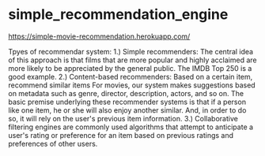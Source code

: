 # simple_recommendation_engine
https://simple-movie-recommendation.herokuapp.com/

Tpyes of recommendar system:
1.) Simple recommenders: The central idea of this approach is that films that are more popular and highly acclaimed are more likely to be appreciated by the general public. The       IMDB Top 250 is a good example.
2.) Content-based recommenders: Based on a certain item, recommend similar items For movies, our system makes suggestions based on metadata such as genre, director, description,       actors, and so on. The basic premise underlying these recommender systems is that if a person like one item, he or she will also enjoy another similar. And, in order to do so,     it will rely on the user's previous item information.
3.) Collaborative filtering engines are commonly used algorithms that attempt to anticipate a user's rating or preference for an item based on previous ratings and preferences of     other users. 
